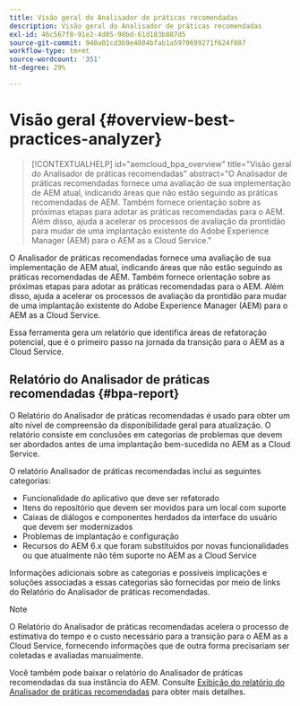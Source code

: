 ```yaml
---
title: Visão geral do Analisador de práticas recomendadas
description: Visão geral do Analisador de práticas recomendadas
exl-id: 46c567f8-91e2-4d85-98bd-61d183b887d5
source-git-commit: 940a01cd3b9e4804bfab1a5970699271f624f087
workflow-type: tm+mt
source-wordcount: '351'
ht-degree: 29%

---
```


# Visão geral {#overview-best-practices-analyzer}

>[!CONTEXTUALHELP]
>id="aemcloud_bpa_overview"
>title="Visão geral do Analisador de práticas recomendadas"
>abstract="O Analisador de práticas recomendadas fornece uma avaliação de sua implementação de AEM atual, indicando áreas que não estão seguindo as práticas recomendadas de AEM. Também fornece orientação sobre as próximas etapas para adotar as práticas recomendadas para o AEM. Além disso, ajuda a acelerar os processos de avaliação da prontidão para mudar de uma implantação existente do Adobe Experience Manager (AEM) para o AEM as a Cloud Service."

O Analisador de práticas recomendadas fornece uma avaliação de sua implementação de AEM atual, indicando áreas que não estão seguindo as práticas recomendadas de AEM. Também fornece orientação sobre as próximas etapas para adotar as práticas recomendadas para o AEM. Além disso, ajuda a acelerar os processos de avaliação da prontidão para mudar de uma implantação existente do Adobe Experience Manager (AEM) para o AEM as a Cloud Service.

Essa ferramenta gera um relatório que identifica áreas de refatoração potencial, que é o primeiro passo na jornada da transição para o AEM as a Cloud Service.

## Relatório do Analisador de práticas recomendadas {#bpa-report}

O Relatório do Analisador de práticas recomendadas é usado para obter um alto nível de compreensão da disponibilidade geral para atualização. O relatório consiste em conclusões em categorias de problemas que devem ser abordados antes de uma implantação bem-sucedida no AEM as a Cloud Service.

O relatório Analisador de práticas recomendadas inclui as seguintes categorias:

* Funcionalidade do aplicativo que deve ser refatorado
* Itens do repositório que devem ser movidos para um local com suporte
* Caixas de diálogos e componentes herdados da interface do usuário que devem ser modernizados
* Problemas de implantação e configuração
* Recursos do AEM 6.x que foram substituídos por novas funcionalidades ou que atualmente não têm suporte no AEM as a Cloud Service

Informações adicionais sobre as categorias e possíveis implicações e soluções associadas a essas categorias são fornecidas por meio de links do Relatório do Analisador de práticas recomendadas.

>[!NOTE]
>O Relatório do Analisador de práticas recomendadas acelera o processo de estimativa do tempo e o custo necessário para a transição para o AEM as a Cloud Service, fornecendo informações que de outra forma precisariam ser coletadas e avaliadas manualmente.

Você também pode baixar o relatório do Analisador de práticas recomendadas da sua instância do AEM. Consulte [Exibição do relatório do Analisador de práticas recomendadas](/help/journey-migration/best-practices-analyzer/using-best-practices-analyzer.md#viewing-report) para obter mais detalhes.
